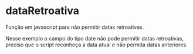 # dataRetroativa
Função em javascript para não permitir datas retroativas.

Nesse exemplo o campo do tipo date não pode permitir datas retroativas, preciso que o script reconheça a data atual e não permita datas anteriores.
